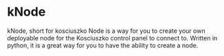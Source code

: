 # kNode
kNode, short for kosciuszko Node is a way for you to create your own deployable node for the Kosciuszko control panel to connect to. Written in python, it is a great way for you to have the ability to create a node.
